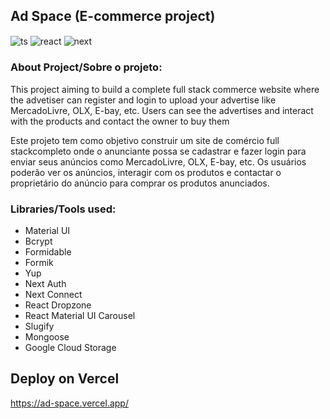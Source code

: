 ## Ad Space (E-commerce project)
<img align="center" alt="ts" src="https://img.shields.io/badge/TypeScript-007ACC?style=for-the-badge&logo=typescript&logoColor=white" />
<img align="center" alt="react" src="https://img.shields.io/badge/React-20232A?style=for-the-badge&logo=react&logoColor=61DAFB" />
<img align="center" alt="next" src="https://img.shields.io/badge/Next-black?style=for-the-badge&logo=next.js&logoColor=white" />
<br>

### About Project/Sobre o projeto:

This project aiming to build a complete full stack commerce website where the advetiser can register and login to upload your advertise like MercadoLivre, OLX, E-bay, etc. Users can see the advertises and interact with the products and contact the owner to buy them

Este projeto tem como objetivo construir um site de comércio full stackcompleto onde o anunciante possa se cadastrar e fazer login para enviar seus anúncios como MercadoLivre, OLX, E-bay, etc. Os usuários poderão ver os anúncios, interagir com os produtos e contactar o proprietário do anúncio para comprar os produtos anunciados.

### Libraries/Tools used:

- Material UI
- Bcrypt
- Formidable
- Formik
- Yup
- Next Auth
- Next Connect
- React Dropzone
- React Material UI Carousel
- Slugify
- Mongoose
- Google Cloud Storage


## Deploy on Vercel

https://ad-space.vercel.app/


